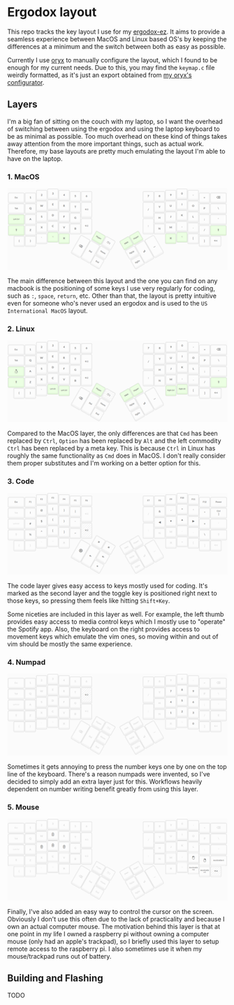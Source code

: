 # Ergodox layout

This repo tracks the key layout I use for my [ergodox-ez](https://ergodox-ez.com/). It aims to provide a seamless experience between MacOS and Linux based OS's by keeping the differences at a minimum and the switch between both as easy as possible.

Currently I use [oryx](https://ergodox-ez.com/pages/oryx) to manually configure the layout, which I found to be enough for my current needs. Due to this, you may find the `keymap.c` file weirdly formatted, as it's just an export obtained from [my oryx's configurator](https://configure.ergodox-ez.com/ergodox-ez/layouts/xbJb3/latest/0).

## Layers

I'm a big fan of sitting on the couch with my laptop, so I want the overhead of switching between using the ergodox and using the laptop keyboard to be as minimal as possible. Too much overhead on these kind of things takes away attention from the more important things, such as actual work. Therefore, my base layouts are pretty much emulating the layout I'm able to have on the laptop.

### 1. MacOS

![macos](img/macos_layer.png)

The main difference between this layout and the one you can find on any macbook is the positioning of some keys I use very regularly for coding, such as `:`, `space`, `return`, etc. Other than that, the layout is pretty intuitive even for someone who's never used an ergodox and is used to the `US International MacOS` layout.

### 2. Linux

![linux](img/linux_layer.png)

Compared to the MacOS layer, the only differences are that `Cmd` has been replaced by `Ctrl`, `Option` has been replaced by `Alt` and the left commodity `Ctrl` has been replaced by a meta key. This is because `Ctrl` in Linux has roughly the same functionality as `Cmd` does in MacOS. I don't really consider them proper substitutes and I'm working on a better option for this.

### 3. Code

![code](img/code_layer.png)

The code layer gives easy access to keys mostly used for coding. It's marked as the second layer and the toggle key is positioned right next to those keys, so pressing them feels like hitting `Shift+Key`.

Some niceties are included in this layer as well. For example, the left thumb provides easy access to media control keys which I mostly use to "operate" the Spotify app. Also, the keyboard on the right provides access to movement keys which emulate the vim ones, so moving within and out of vim should be mostly the same experience.

### 4. Numpad

![numpad](img/numpad_layer.png)

Sometimes it gets annoying to press the number keys one by one on the top line of the keyboard. There's a reason numpads were invented, so I've decided to simply add an extra layer just for this. Workflows heavily dependent on number writing benefit greatly from using this layer.

### 5. Mouse

![mouse](img/mouse_layer.png)

Finally, I've also added an easy way to control the cursor on the screen. Obviously I don't use this often due to the lack of practicality and because I own an actual computer mouse. The motivation behind this layer is that at one point in my life I owned a raspberry pi without owning a computer mouse (only had an apple's trackpad), so I briefly used this layer to setup remote access to the raspberry pi. I also sometimes use it when my mouse/trackpad runs out of battery.

## Building and Flashing

TODO
